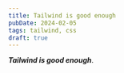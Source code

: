 ```yaml
---
title: Tailwind is good enough
pubDate: 2024-02-05
tags: tailwind, css
draft: true
---
```

**_Tailwind is good enough_**.
